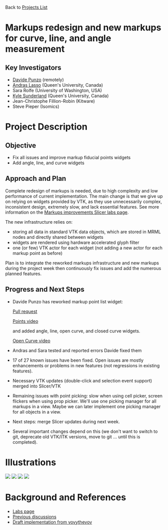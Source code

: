 Back to [Projects List](../../README.md#ProjectsList)

# Markups redesign and new markups for curve, line, and angle measurement

## Key Investigators

- [Davide Punzo](http://www.davidepunzo.com/) (remotely)
- [Andras Lasso](http://perk.cs.queensu.ca/users/lasso) (Queen's University, Canada)
- Sara Rolfe (University of Washington, USA)
- [Kyle Sunderland](http://perk.cs.queensu.ca/users/sunderland) (Queen's University, Canada)
- Jean-Christophe Fillion-Robin (Kitware)
- Steve Pieper (Isomics)

# Project Description

## Objective

- Fix all issues and improve markup fiducial points widgets
- Add angle, line, and curve widgets

## Approach and Plan

Complete redesign of markups is needed, due to high complexity and low performance of current implementation. The main change is that we give up on relying on widgets provided by VTK, as they use unnecessarily complex, inconsistent design, extremely slow, and lack essential features. See more information on the [Markups improvements Slicer labs page](https://slicer.org/wiki/Documentation/Labs/Improving_Markups).

The new infrastructure relies on:
- storing all data in standard VTK data objects, which are stored in MRML nodes and directly shared between widgets
- widgets are rendered using hardware accelerated glyph filter
- one (or few) VTK actor for each widget (not adding a new actor for each markup point as before)

Plan is to integrate the reworked markups infrastructure and new markups during the project week then continuously fix issues and add the numerous planned features.

## Progress and Next Steps

- Davide Punzo has reworked markup point list widget:

  [Pull request](https://github.com/Slicer/Slicer/pull/1079)

  [Points video](https://www.dropbox.com/s/p8v1m7mgopsnrp4/Widget-rework.mkv?dl=0)

  and added angle, line, open curve, and closed curve widgets.

  [Open Curve video](https://www.dropbox.com/s/ap67lmxo0xh77h0/OpenCurve.mkv?dl=0)

- Andras and Sara tested and reported errors Davide fixed them
- 17 of 27 known issues have been fixed. Open issues are mostly enhancements or problems in new features (not regressions in existing features).
- Necessary VTK updates (double-click and selection event support) merged into Slicer/VTK
- Remaining issues with point picking: slow when using cell picker, screen flickers when using prop picker. We'll use one picking manager for all markups in a view. Maybe we can later implement one picking manager for all objects in a view.
- Next steps: merge Slicer updates during next week.
- Several important changes depend on this (we don't want to switch to git, deprecate old VTK/ITK versions, move to git ... until this is completed).

# Illustrations

  ![](https://raw.githubusercontent.com/Punzo/SlicerAstroWikiImages/master/Line.png)
  ![](https://raw.githubusercontent.com/Punzo/SlicerAstroWikiImages/master/Angle.png)
  ![](https://raw.githubusercontent.com/Punzo/SlicerAstroWikiImages/master/OpenCurve.png)
  ![](https://raw.githubusercontent.com/Punzo/SlicerAstroWikiImages/master/ClosedCurve.png)

# Background and References

- [Labs page](https://slicer.org/wiki/Documentation/Labs/Improving_Markups)
- [Previous discussions](https://discourse.slicer.org/t/markups-for-angle-line-and-closed-open-spline/4729)
- [Draft implementation from vovythevov](https://github.com/Slicer/Slicer/pull/1010)

